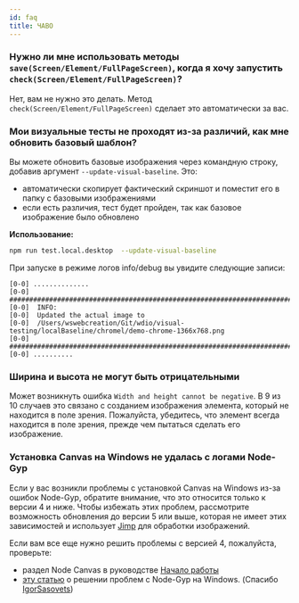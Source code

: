 ```yaml
---
id: faq
title: ЧАВО
---
```


### Нужно ли мне использовать методы `save(Screen/Element/FullPageScreen)`, когда я хочу запустить `check(Screen/Element/FullPageScreen)`?

Нет, вам не нужно это делать. Метод `check(Screen/Element/FullPageScreen)` сделает это автоматически за вас.

### Мои визуальные тесты не проходят из-за различий, как мне обновить базовый шаблон?

Вы можете обновить базовые изображения через командную строку, добавив аргумент `--update-visual-baseline`. Это:

-   автоматически скопирует фактический скриншот и поместит его в папку с базовыми изображениями
-   если есть различия, тест будет пройден, так как базовое изображение было обновлено

**Использование:**

```sh
npm run test.local.desktop  --update-visual-baseline
```

При запуске в режиме логов info/debug вы увидите следующие записи:

```logs
[0-0] ..............
[0-0] #####################################################################################
[0-0]  INFO:
[0-0]  Updated the actual image to
[0-0]  /Users/wswebcreation/Git/wdio/visual-testing/localBaseline/chromel/demo-chrome-1366x768.png
[0-0] #####################################################################################
[0-0] ..........
```

### Ширина и высота не могут быть отрицательными

Может возникнуть ошибка `Width and height cannot be negative`. В 9 из 10 случаев это связано с созданием изображения элемента, который не находится в поле зрения. Пожалуйста, убедитесь, что элемент всегда находится в поле зрения, прежде чем пытаться сделать его изображение.

### Установка Canvas на Windows не удалась с логами Node-Gyp

Если у вас возникли проблемы с установкой Canvas на Windows из-за ошибок Node-Gyp, обратите внимание, что это относится только к версии 4 и ниже. Чтобы избежать этих проблем, рассмотрите возможность обновления до версии 5 или выше, которая не имеет этих зависимостей и использует [Jimp](https://github.com/jimp-dev/jimp) для обработки изображений.

Если вам все еще нужно решить проблемы с версией 4, пожалуйста, проверьте:

-   раздел Node Canvas в руководстве [Начало работы](/docs/visual-testing#system-requirements)
-   [эту статью](https://spin.atomicobject.com/2019/03/27/node-gyp-windows/) о решении проблем с Node-Gyp на Windows. (Спасибо [IgorSasovets](https://github.com/IgorSasovets))